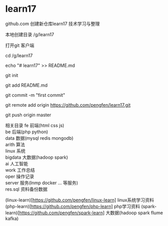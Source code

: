 # learn17
github.com 创建新仓库learn17 技术学习与整理

本地创建目录 /g/learn17

打开git 客户端

cd /g/learn17

echo "# learn17" >> README.md

git init

git add README.md

git commit -m "first commit"

git remote add origin https://github.com/pengfen/learn17.git

git push origin master

相关目录
fe          前端(html css js)  
be          后端(php python)  
data        数据(mysql redis mongodb)  
arith       算法  
linux       系统  
bigdata     大数据(hadoop spark)  
ai          人工智能  
work        工作总结  
oper        操作记录  
server      服务(lnmp docker ... 等服务)   
res.sql     资料备份数据

(linux-learn)[https://github.com/pengfen/linux-learn] linux系统学习资料
(php-learn)[https://github.com/pengfen/php-learn] php学习资料
(spark-learn)[https://github.com/pengfen/spark-learn] 大数据(hadoop spark flume kafka)
